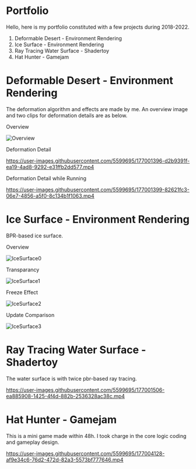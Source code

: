 # Portfolio

Hello, here is my portfolio constituted with a few projects during 2018-2022.

1. Deformable Desert - Environment Rendering
2. Ice Surface - Environment Rendering
3. Ray Tracing Water Surface - Shadertoy
4. Hat Hunter - Gamejam
   



# Deformable Desert - Environment Rendering
The deformation algorithm and effects are made by me. 
An overview image and two clips for deformation details are as below.

Overview

![Overview](https://user-images.githubusercontent.com/5599695/175783423-cbcfd6b7-3c76-4908-a869-2b4b2fd87840.png)




Deformation Detail

https://user-images.githubusercontent.com/5599695/177001396-d2b9391f-ea19-4ad8-9292-e31ffb2dd577.mp4




Deformation Detail while Running

https://user-images.githubusercontent.com/5599695/177001399-82621fc3-06e7-4856-a5f0-8c134b1f1063.mp4






# Ice Surface - Environment Rendering
BPR-based ice surface.
   
 Overview
 
![IceSurface0](https://user-images.githubusercontent.com/5599695/175783440-2b3ffbd3-6689-45c7-ace2-6719eb68fbb6.gif) 



Transparancy

![IceSurface1](https://user-images.githubusercontent.com/5599695/175783441-fff9a721-2178-41c2-8102-5420ee31cc02.gif) 



Freeze Effect

![IceSurface2](https://user-images.githubusercontent.com/5599695/175783442-dd6b728e-1130-4ee8-b3d3-1dc26782f69e.gif) 



Update Comparison

![IceSurface3](https://user-images.githubusercontent.com/5599695/175783443-7d274342-a448-4384-9e57-1cf25fe856ec.png) 






# Ray Tracing Water Surface - Shadertoy

The water surface is with twice pbr-based ray tracing.

https://user-images.githubusercontent.com/5599695/177001506-ea885908-1425-4f4d-882b-2536328ac38c.mp4






# Hat Hunter - Gamejam

This is a mini game made within 48h.
I took charge in the core logic coding and gameplay design.

https://user-images.githubusercontent.com/5599695/177004128-af9e34c6-76d2-472d-82a3-5573bf777646.mp4



